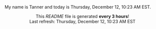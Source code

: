 My name is Tanner and today is Thursday, December 12, 10:23 AM EST.

<p align="center">This <i>README</i> file is generated <b>every 3 hours</b>!</br>Last refresh: Thursday, December 12, 10:23 AM EST<br /></p>
